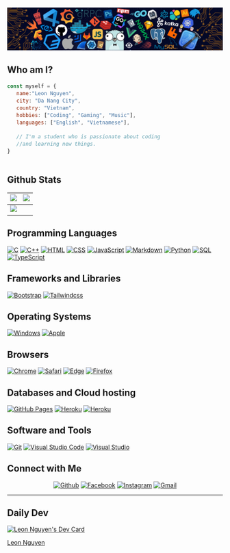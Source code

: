 ![Github Banner](https://github.com/Leon0102/Leon0102/blob/main/banner.png)

## Who am I?

 ```javascript
const myself = {
    name:"Leon Nguyen",
    city: "Da Nang City",
    country: "Vietnam",
    hobbies: ["Coding", "Gaming", "Music"],
    languages: ["English", "Vietnamese"],

    // I'm a student who is passionate about coding 
    //and learning new things.
}
	
 ```
 
## Github Stats

<img src="https://github-readme-stats.vercel.app/api?username=Leon0102&&show_icons=true&count_private=true&theme=github_dark">|<img src="https://github-readme-streak-stats.herokuapp.com/?user=Leon0102&theme=blueberry_duo"/>
|---|---|
<img src="https://github-readme-stats.vercel.app/api/top-langs/?username=Leon0102&layout=compact&theme=github_dark"/>|

## Programming Languages

<p>
    <a href="#"><img alt="C" src="https://img.shields.io/badge/C%20-%232370ED.svg?logo=c&logoColor=white"></a>
    <a href="#"><img alt="C++" src="https://img.shields.io/badge/C++%20-%2300599C.svg?logo=c%2B%2B&logoColor=white"></a>
    <a href="#"><img alt="HTML" src="https://img.shields.io/badge/HTML%20-%23E34F26.svg?logo=html5&logoColor=white"></a>
    <a href="#"><img alt="CSS" src="https://img.shields.io/badge/CSS%20-%231572B6.svg?logo=css3&logoColor=white"></a>
    <a href="#"><img alt="JavaScript" src="https://img.shields.io/badge/JavaScript%20-%23F7DF1E.svg?logo=javascript&logoColor=black"></a>
    <a href="#"><img alt="Markdown" src="https://img.shields.io/badge/Markdown-%23000000.svg?logo=markdown&logoColor=white"></a>
    <a href="#"><img alt="Python" src="https://img.shields.io/badge/Python%20-%2314354C.svg?logo=python&logoColor=white"></a>
    <a href="#"><img alt="SQL" src="https://img.shields.io/badge/SQL%20-%2307405e.svg?logo=postgresql&logoColor=white"></a>
    <a href="#"><img alt="TypeScript" src="https://img.shields.io/badge/TypeScript%20-%23007ACC.svg?logo=typescript&logoColor=white"></a>

</p>

## Frameworks and Libraries
<p>
   <a href="#"><img alt="Bootstrap" src="https://img.shields.io/badge/Bootstrap-563D7C?logo=bootstrap&logoColor=white"></a>
   <a href="#"><img alt="Tailwindcss" src="https://img.shields.io/badge/tailwindcss-%2338B2AC.svg?logo=tailwindcss&logoColor=white"></a>
</p>

## Operating Systems
<p>
	<a href="#"><img alt="Windows" src="https://img.shields.io/badge/Windows-0078D6?logo=windows&logoColor=white"></a>
	<a href="#"><img alt="Apple" src="https://img.shields.io/badge/mac%20os-000000?logo=apple&logoColor=white"></a>
	
</p>

## Browsers
<p>
	<a href="#"><img alt="Chrome" src="https://img.shields.io/badge/Google_chrome-4285F4?logo=Google-Chrome&logoColor=white"></a>
	<a href="#"><img alt="Safari" src="https://img.shields.io/badge/Safari-FF1B2D?logo=Safari&logoColor=white"></a>
	<a href="#"><img alt="Edge" src="https://img.shields.io/badge/Microsoft_Edge-0078D7?logo=Microsoft-edge&logoColor=white"></a>
    <a href="#"><img alt="Firefox" src="https://img.shields.io/badge/Firefox-FF7139?logo=Firefox-Browser&logoColor=white"></a>
</p>

## Databases and Cloud hosting

<p>
    <a href="#"><img alt="GitHub Pages" src="https://img.shields.io/badge/GitHub%20Pages-%23327FC7.svg?logo=github&logoColor=white"></a>
    <a href="#"><img alt="Heroku" src="https://img.shields.io/badge/Heroku%20-%23430098.svg?logo=heroku&logoColor=white"></a>
    <a href="#"><img alt="Heroku" src="https://img.shields.io/badge/Xampp%20-%23430098.svg?logo=xampp&logoColor=white"></a>
</p> 

## Software and Tools
<p>
    <a href="#"><img alt="Git" src="https://img.shields.io/badge/Git%20-%23F05033.svg?logo=git&logoColor=white"></a>
    <a href="#"><img alt="Visual Studio Code" src="https://img.shields.io/badge/Visual%20Studio%20Code-0078d7.svg?logo=visual-studio-code&logoColor=white"></a>
    <a href="#"><img alt="Visual Studio" src="https://img.shields.io/badge/Visual%20Studio-5C2D91.svg?logo=visual-studio&logoColor=white"></a>
</p>

## Connect with Me


<p align="center">
  <a href="https://github.com/Leon0102"><img alt="Github" title="Leon Nguyen Github" src="https://img.shields.io/badge/GitHub-100000?style=for-the-badge&logo=github&logoColor=white"></a>
  <a href="https://facebook.com/leoncool0102"><img alt="Facebook" title="Leon Nguyen FB" src="https://img.shields.io/badge/Facebook-1877F2?style=for-the-badge&logo=facebook&logoColor=white"></a>
  <a href="https://instagram.com/leon.nguyen__"><img alt="Instagram" title="Leon Nguyen Instagram" src="https://img.shields.io/badge/Instagram-E4405F?style=for-the-badge&logo=instagram&logoColor=white"></a>
  <a href="mailto:linhnlh2001@gmail.com"><img alt="Gmail" title="Leon Nguyen Gmail" src="https://img.shields.io/badge/Gmail-D14836?style=for-the-badge&logo=gmail&logoColor=white"></a>
 </p>

------
## Daily Dev
<a href="https://app.daily.dev/Leon0102"><img src="https://api.daily.dev/devcards/4caebf0db42646f6b62fadb8eeb09a11.png?r=b65" width="400" alt="Leon Nguyen's Dev Card"/></a>

[Leon Nguyen](https://github.com/Leon0102)

